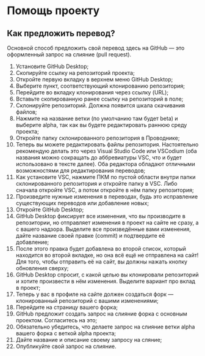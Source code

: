 # Помощь проекту

## Как предложить перевод?

Основной способ предложить свой перевод здесь на GitHub — это оформленный запрос на слияние (pull request).

1. Установите GitHub Desktop;
2. Скопируйте ссылку на репозиторий проекта;
3. Откройте первую вкладку в верхнем меню GitHub Desktop;
4. Выберите пункт, соответствующий клонированию репозитория;
5. Перейдите во вкладку клонирования через ссылку (URL);
6. Вставьте скопированную ранее ссылку на репозиторий в поле;
7. Склонируйте репозиторий. Должна появится шкала скачивания файлов;
8. Нажмите на название ветки (по умолчанию там будет beta) и выберите alpha, так как вы будете редактировать раннюю среду проекта;
9. Откройте папку склонированного репозитория в Проводнике;
10. Теперь вы можете редактировать файлы репозитория. Настоятельно рекомендую делать это через Visual Studio Code или VSCodium (оба названия можно сокращать до аббревиатуры VSC, что и будет использовано в тексте далее). Оба редактора обладают отличными возможностями для редактирования переводов;
11. Как установите VSC, нажмите ПКМ по пустой области внутри папки склонированного репозитория и откройте папку в VSC. Либо сначала откройте VSC, а потом откройте в нём папку репозитория;
12. Произведите нужные изменения в переводах, будь это исправление существующих переводов или добавление новых;
13. Откройте GitHub Desktop;
14. GitHub Desktop фиксирует все изменения, что вы производите в репозитории, но отправляет изменения в проект на сайте не сразу, а с вашего надзора. Выделите все произведённые вами изменения, дайте название своей правке (commit) и подтвердите её добавление;
15. После этого правка будет добавлена во второй список, который находится во второй вкладке, но она всё ещё не отправлена на сайт! Для того, чтобы отправить её на сайт, вы должны нажать кнопку обновления сверху;
16. GitHub Desktop спросит, с какой целью вы клонировали репозиторий и хотите произвести в нём изменения. Выделите вариант про вклад в проект;
17. Теперь у вас в профиле на сайте должен создаться форк — клонированный репозиторий с вашими изменениями;
18. Перейдите на страницу вашего форка;
19. GitHub предложит создать запрос на слияние форка с основным проектом. Согласитесь на это;
20. Обязательно убедитесь, что делаете запрос на слияние ветки alpha вашего форка с веткой alpha проекта;
21. Дайте название и описание своему запросу на сляние;
22. Опубликуйте свой запрос на слияние.